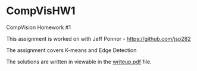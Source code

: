 # CompVisHW1
CompVision Homework #1

This assignment is worked on with Jeff Ponnor - https://github.com/jsp282

The assignment covers K-means and Edge Detection

The solutions are written in viewable in the <a href="#first-attempts">writeup.pdf</a> file. 
